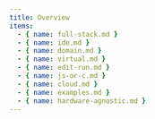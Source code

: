 ```yaml
---
title: Overview
items:
  - { name: full-stack.md }
  - { name: ide.md }
  - { name: domain.md }
  - { name: virtual.md }
  - { name: edit-run.md }
  - { name: js-or-c.md }
  - { name: cloud.md }
  - { name: examples.md }
  - { name: hardware-agnostic.md }
---
```

